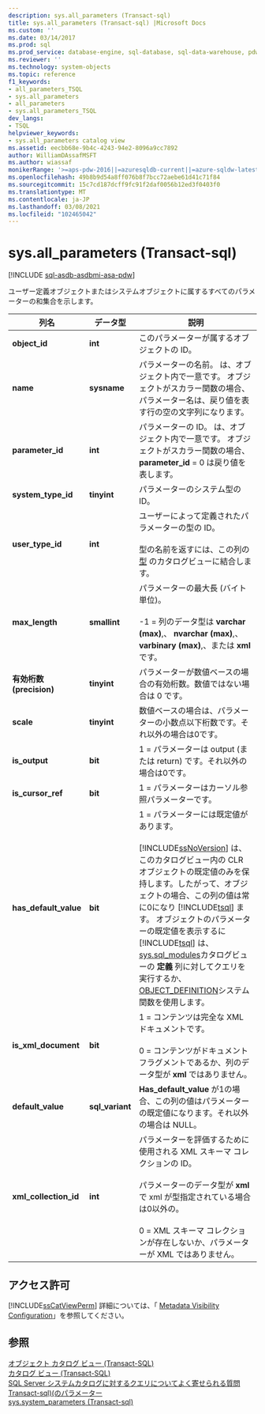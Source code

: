 ```yaml
---
description: sys.all_parameters (Transact-sql)
title: sys.all_parameters (Transact-sql) |Microsoft Docs
ms.custom: ''
ms.date: 03/14/2017
ms.prod: sql
ms.prod_service: database-engine, sql-database, sql-data-warehouse, pdw
ms.reviewer: ''
ms.technology: system-objects
ms.topic: reference
f1_keywords:
- all_parameters_TSQL
- sys.all_parameters
- all_parameters
- sys.all_parameters_TSQL
dev_langs:
- TSQL
helpviewer_keywords:
- sys.all_parameters catalog view
ms.assetid: eecbb68e-9b4c-4243-94e2-8096a9cc7892
author: WilliamDAssafMSFT
ms.author: wiassaf
monikerRange: '>=aps-pdw-2016||=azuresqldb-current||=azure-sqldw-latest||>=sql-server-2016||>=sql-server-linux-2017||=azuresqldb-mi-current'
ms.openlocfilehash: 49b8b9d54a8ff076b8f7bcc72aebe61d41c71f84
ms.sourcegitcommit: 15c7cd187dcff9fc91f2daf0056b12ed3f0403f0
ms.translationtype: MT
ms.contentlocale: ja-JP
ms.lasthandoff: 03/08/2021
ms.locfileid: "102465042"
---
```

# <a name="sysall_parameters-transact-sql"></a>sys.all_parameters (Transact-sql)
[!INCLUDE [sql-asdb-asdbmi-asa-pdw](../../includes/applies-to-version/sql-asdb-asdbmi-asa-pdw.md)]

  ユーザー定義オブジェクトまたはシステムオブジェクトに属するすべてのパラメーターの和集合を示します。  
  
|列名|データ型|説明|  
|-----------------|---------------|-----------------|  
|**object_id**|**int**|このパラメーターが属するオブジェクトの ID。|  
|**name**|**sysname**|パラメーターの名前。 は、オブジェクト内で一意です。 オブジェクトがスカラー関数の場合、パラメーター名は、戻り値を表す行の空の文字列になります。|  
|**parameter_id**|**int**|パラメーターの ID。 は、オブジェクト内で一意です。 オブジェクトがスカラー関数の場合、 **parameter_id** = 0 は戻り値を表します。|  
|**system_type_id**|**tinyint**|パラメーターのシステム型の ID。|  
|**user_type_id**|**int**|ユーザーによって定義されたパラメーターの型の ID。<br /><br /> 型の名前を返すには、この列の [型](../../relational-databases/system-catalog-views/sys-types-transact-sql.md) のカタログビューに結合します。|  
|**max_length**|**smallint**|パラメーターの最大長 (バイト単位)。<br /><br /> -1 = 列のデータ型は **varchar (max)**,、 **nvarchar (max)**,、 **varbinary (max)**,、または **xml** です。|  
|**有効桁数 (precision)**|**tinyint**|パラメーターが数値ベースの場合の有効桁数。数値ではない場合は 0 です。|  
|**scale**|**tinyint**|数値ベースの場合は、パラメーターの小数点以下桁数です。それ以外の場合は0です。|  
|**is_output**|**bit**|1 = パラメーターは output (または return) です。それ以外の場合は0です。|  
|**is_cursor_ref**|**bit**|1 = パラメーターはカーソル参照パラメーターです。|  
|**has_default_value**|**bit**|1 = パラメーターには既定値があります。<br /><br /> [!INCLUDE[ssNoVersion](../../includes/ssnoversion-md.md)] は、このカタログビュー内の CLR オブジェクトの既定値のみを保持します。したがって、オブジェクトの場合、この列の値は常に0になり [!INCLUDE[tsql](../../includes/tsql-md.md)] ます。 オブジェクトのパラメーターの既定値を表示するに [!INCLUDE[tsql](../../includes/tsql-md.md)] は、 [sys.sql_modules](../../relational-databases/system-catalog-views/sys-sql-modules-transact-sql.md)カタログビューの **定義** 列に対してクエリを実行するか、 [OBJECT_DEFINITION](../../t-sql/functions/object-definition-transact-sql.md)システム関数を使用します。|  
|**is_xml_document**|**bit**|1 = コンテンツは完全な XML ドキュメントです。<br /><br /> 0 = コンテンツがドキュメントフラグメントであるか、列のデータ型が **xml** ではありません。|  
|**default_value**|**sql_variant**|**Has_default_value** が1の場合、この列の値はパラメーターの既定値になります。それ以外の場合は NULL。|  
|**xml_collection_id**|**int**|パラメーターを評価するために使用される XML スキーマ コレクションの ID。<br /><br /> パラメーターのデータ型が **xml** で xml が型指定されている場合は0以外の。<br /><br /> 0 = XML スキーマ コレクションが存在しないか、パラメーターが XML ではありません。|  
  
## <a name="permissions"></a>アクセス許可  
 [!INCLUDE[ssCatViewPerm](../../includes/sscatviewperm-md.md)] 詳細については、「 [Metadata Visibility Configuration](../../relational-databases/security/metadata-visibility-configuration.md)」を参照してください。  
  
## <a name="see-also"></a>参照  
 [オブジェクト カタログ ビュー &#40;Transact-SQL&#41;](../../relational-databases/system-catalog-views/object-catalog-views-transact-sql.md)   
 [カタログ ビュー &#40;Transact-SQL&#41;](../../relational-databases/system-catalog-views/catalog-views-transact-sql.md)   
 [SQL Server システムカタログに対するクエリについてよく寄せられる質問](../../relational-databases/system-catalog-views/querying-the-sql-server-system-catalog-faq.yml)   
 [Transact-sql&#41;&#40;のパラメーター ](../../relational-databases/system-catalog-views/sys-parameters-transact-sql.md)   
 [sys.system_parameters &#40;Transact-sql&#41;](../../relational-databases/system-catalog-views/sys-system-parameters-transact-sql.md)  
  
  
